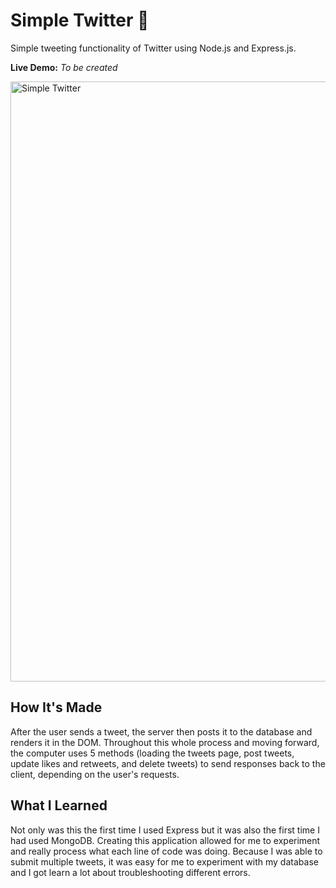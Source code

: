 # Simple Twitter 💙

Simple tweeting functionality of Twitter using Node.js and Express.js.

**Live Demo:** <i>To be created</i>

<img width="960" alt="Simple Twitter" src="https://user-images.githubusercontent.com/88993361/141244771-c4915a6b-83be-4362-a9ac-06c9a69991b3.png">

## How It's Made
After the user sends a tweet, the server then posts it to the database and renders it in the DOM. Throughout this whole process and moving forward, the computer uses 5 methods (loading the tweets page, post tweets, update likes and retweets, and delete tweets) to send responses back to the client, depending on the user's requests.

## What I Learned
Not only was this the first time I used Express but it was also the first time I had used MongoDB. Creating this application allowed for me to experiment and really process what each line of code was doing. Because I was able to submit multiple tweets, it was easy for me to experiment with my database and I got learn a lot about troubleshooting different errors.
